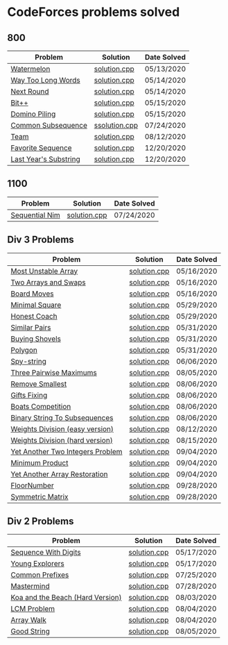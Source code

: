 # CodeForces problems solved

## 800

| Problem                                | Solution                         | Date Solved |
| -------------------------------------- | -------------------------------- | ----------- |
| [Watermelon][watermelon1]              | [solution.cpp][watermelon2]      | 05/13/2020  |
| [Way Too Long Words][waytoolongwords1] | [solution.cpp][waytoolongwords2] | 05/14/2020  |
| [Next Round][nextround1]               | [solution.cpp][nextround2]       | 05/14/2020  |
| [Bit++][bit++1]                        | [solution.cpp][bit++2]           | 05/15/2020  |
| [Domino Piling][dominopiling1]         | [solution.cpp][dominopiling2]    | 05/15/2020  |
| [Common Subsequence][subsequence1]     | [ssolution.cpp][subsequence2]    | 07/24/2020  |
| [Team][team1]                          | [solution.cpp][team2]            | 08/12/2020  |
| [Favorite Sequence][fav_sequence1]     | [solution.cpp][fav_sequence2]    | 12/20/2020  |
| [Last Year's Substring][last_year1]    | [solution.cpp][last_year2]       | 12/20/2020  |

## 1100

| Problem                          | Solution                       | Date Solved |
| -------------------------------- | ------------------------------ | ----------- |
| [Sequential Nim][sequentialnim1] | [solution.cpp][sequentialnim2] | 07/24/2020  |

## Div 3 Problems

| Problem                                          | Solution                          | Date Solved |
| ------------------------------------------------ | --------------------------------- | ----------- |
| [Most Unstable Array][unstablearray1]            | [solution.cpp][unstablearray2]    | 05/16/2020  |
| [Two Arrays and Swaps][twoarrays1]               | [solution.cpp][twoarrays2]        | 05/16/2020  |
| [Board Moves][boardmoves1]                       | [solution.cpp][boardmoves2]       | 05/16/2020  |
| [Minimal Square][minimalsquare1]                 | [solution.cpp][minimalsquare2]    | 05/29/2020  |
| [Honest Coach][honestcoach1]                     | [solution.cpp][honestcoach2]      | 05/29/2020  |
| [Similar Pairs][similarpairs1]                   | [solution.cpp][similarpairs2]     | 05/31/2020  |
| [Buying Shovels][buyingshovels1]                 | [solution.cpp][buyingshovels2]    | 05/31/2020  |
| [Polygon][polygon1]                              | [solution.cpp][polygon2]          | 05/31/2020  |
| [Spy-string][spystring1]                         | [solution.cpp][spystring2]        | 06/06/2020  |
| [Three Pairwise Maximums][threepairwisemax1]     | [solution.cpp][threepairwisemax2] | 08/05/2020  |
| [Remove Smallest][removesmallest1]               | [solution.cpp][removesmallest2]   | 08/06/2020  |
| [Gifts Fixing][giftsfixing1]                     | [solution.cpp][giftsfixing2]      | 08/06/2020  |
| [Boats Competition][boatscompetition1]           | [solution.cpp][boatscompetition2] | 08/06/2020  |
| [Binary String To Subsequences][binarystring1]   | [solution.cpp][binarystring2]     | 08/06/2020  |
| [Weights Division (easy version)][wdivision_e1]  | [solution.cpp][wdivision_e2]      | 08/12/2020  |
| [Weights Division (hard version)][wdivision_h1]  | [solution.cpp][wdivision_h2]      | 08/15/2020  |
| [Yet Another Two Integers Problem][twointegers1] | [solution.cpp][twointegers2]      | 09/04/2020  |
| [Minimum Product][minprod1]                      | [solution.cpp][minprod2]          | 09/04/2020  |
| [Yet Another Array Restoration][arrres1]         | [solution.cpp][arrres2]           | 09/04/2020  |
| [FloorNumber][floor_number1]                     | [solution.cpp][floor_number2]     | 09/28/2020  |
| [Symmetric Matrix][symmetric_matrix1]            | [solution.cpp][symmetric_matrix2] | 09/28/2020  |

## Div 2 Problems

| Problem                                      | Solution                        | Date Solved |
| -------------------------------------------- | ------------------------------- | ----------- |
| [Sequence With Digits][sequencedigits1]      | [solution.cpp][sequencedigits2] | 05/17/2020  |
| [Young Explorers][youngexplorers1]           | [solution.cpp][youngexplorers2] | 05/17/2020  |
| [Common Prefixes][commonprefixes1]           | [solution.cpp][commonprefixes2] | 07/25/2020  |
| [Mastermind][mastermind1]                    | [solution.cpp][mastermind2]     | 07/28/2020  |
| [Koa and the Beach (Hard Version)][koahard1] | [solution.cpp][koahard2]        | 08/03/2020  |
| [LCM Problem][lcm1]                          | [solution.cpp][lcm2]            | 08/04/2020  |
| [Array Walk][arraywalk1]                     | [solution.cpp][arraywalk2]      | 08/04/2020  |
| [Good String][goodstring1]                   | [solution.cpp][goodstring2]     | 08/05/2020  |

[watermelon1]: https://codeforces.com/problemset/problem/4/A
[watermelon2]: ./800/Watermelon/solution.cpp
[waytoolongwords1]: https://codeforces.com/problemset/problem/71/A
[waytoolongwords2]: ./800/WayTooLongWords/solution.cpp
[nextround1]: https://codeforces.com/problemset/problem/158/A
[nextround2]: ./800/NextRound/solution.cpp
[bit++1]: https://codeforces.com/problemset/problem/282/A
[bit++2]: ./800/Bit++/solution.cpp
[dominopiling1]: https://codeforces.com/problemset/problem/50/A
[dominopiling2]: ./800/DominoPiling/solution.cpp
[unstablearray1]: https://codeforces.com/contest/1353/problem/A
[unstablearray2]: ./MostUnstableArray/solution.cpp
[twoarrays1]: https://codeforces.com/contest/1353/problem/B
[twoarrays2]: ./TwoArraysAndSwaps/solution.cpp
[boardmoves1]: https://codeforces.com/contest/1353/problem/C
[boardmoves2]: ./BoardMoves/solution.cpp
[sequencedigits1]: https://codeforces.com/contest/1355/problem/A
[sequencedigits2]: ./SequenceWithDigits/solution.cpp
[youngexplorers1]: https://codeforces.com/contest/1355/problem/B
[youngexplorers2]: ./YoungExplorers/solution.cpp
[minimalsquare1]: https://codeforces.com/contest/1360/problem/A
[minimalsquare2]: ./MinimalSquare/solution.cpp
[honestcoach1]: https://codeforces.com/contest/1360/problem/B
[honestcoach2]: ./HonestCoach/solution.cpp
[similarpairs1]: https://codeforces.com/contest/1360/problem/C
[similarpairs2]: ./SimilarPairs/solution.cpp
[buyingshovels1]: https://codeforces.com/contest/1360/problem/D
[buyingshovels2]: ./BuyingShovels/solution.cpp
[polygon1]: https://codeforces.com/contest/1360/problem/E
[polygon2]: ./Polygon/solution.cpp
[spystring1]: https://codeforces.com/contest/1360/problem/F
[spystring2]: ./SpyString/solution.cpp
[subsequence1]: https://codeforces.com/contest/1382/problem/A
[subsequence2]: ./800/CommonSubsequence/solution.cpp
[sequentialnim1]: https://codeforces.com/contest/1382/problem/B
[sequentialnim2]: ./SequentialNim/solution.cpp
[commonprefixes1]: https://codeforces.com/contest/1384/problem/A
[commonprefixes2]: ./CommonPrefixes/solution.cpp
[mastermind1]: https://codeforces.com/contest/1382/problem/E
[mastermind2]: ./Mastermind/solution.cpp
[koahard1]: https://codeforces.com/contest/1384/problem/B2
[koahard2]: ./KoaAndTheBeachHard/solution.cpp
[lcm1]: https://codeforces.com/contest/1389/problem/A
[lcm2]: ./LCMProblem/solution.cpp
[arraywalk1]: https://codeforces.com/contest/1389/problem/B
[arraywalk2]: ./ArrayWalk/solution.cpp
[goodstring1]: https://codeforces.com/contest/1389/problem/C
[goodstring2]: ./GoodString/solution.cpp
[threepairwisemax1]: https://codeforces.com/contest/1385/problem/A
[threepairwisemax2]: ./ThreePairwiseMax/solution.cpp
[removesmallest1]: https://codeforces.com/contest/1399/problem/A
[removesmallest2]: ./RemoveSmallest/solution.cpp
[giftsfixing1]: https://codeforces.com/contest/1399/problem/B
[giftsfixing2]: ./GiftsFixing/solution.cpp
[boatscompetition1]: https://codeforces.com/contest/1399/problem/C
[boatscompetition2]: ./BoatsCompetition/solution.cpp
[binarystring1]: https://codeforces.com/contest/1399/problem/D
[binarystring2]: ./BinaryString/solution.cpp
[wdivision_e1]: https://codeforces.com/contest/1399/problem/E1
[wdivision_e2]: ./WeightsDivisionEasy/solution.cpp
[team1]: https://codeforces.com/problemset/problem/231/A
[team2]: ./800/Team/solution.cpp
[wdivision_h1]: https://codeforces.com/contest/1399/problem/E2
[wdivision_h2]: ./WeightsDivisionHard/solution.cpp
[twointegers1]: https://codeforces.com/contest/1409/problem/A
[twointegers2]: ./TwoIntegers/solution.cpp
[minprod1]: https://codeforces.com/contest/1409/problem/B
[minprod2]: ./MinProduct/solution.cpp
[arrres1]: https://codeforces.com/contest/1409/problem/C
[arrres2]: ./ArrayRestoration/solution.cpp
[floor_number1]: https://codeforces.com/contest/1426/problem/A
[floor_number2]: ./FloorNumber/solution.cpp
[symmetric_matrix1]: https://codeforces.com/contest/1426/problem/B
[symmetric_matrix2]: ./SymmetricMatrix/solution.cpp
[fav_sequence2]: ./800/FavoriteSequence/solution.cpp
[fav_sequence1]: https://codeforces.com/contest/1462/problem/A
[last_year2]: ./800/LastYearsSubstring/solution.cpp
[last_year1]: https://codeforces.com/contest/1462/problem/B